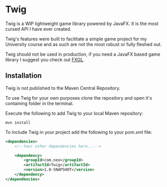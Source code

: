 # Twig

Twig is a WIP lightweight game library powered by JavaFX. It is the most cursed API I have ever created.

Twig's features were built to facilitate a simple game project for my University course and as such are not the most
robust or fully fleshed out.

Twig should not be used in production, if you need a JavaFX based game library I suggest you check
out [FXGL](https://github.com/AlmasB/FXGL).

## Installation

Twig is not published to the Maven Central Repository.

To use Twig for your own purposes clone the repository and open it's containing folder in the terminal.

Execute the following to add Twig to your local Maven repository:

```
mvn install
```

To include Twig in your project add the following to your pom.xml file:

```xml
<dependencies>
    <!--Your other dependencies here...-->

    <dependency>
        <groupId>com.neo</groupId>
        <artifactId>Twig</artifactId>
        <version>1.0-SNAPSHOT</version>
    </dependency>
</dependencies>
```